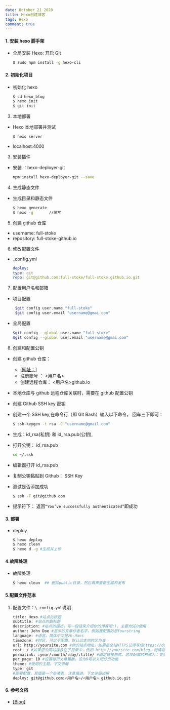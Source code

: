 ```yaml
---
date: October 21 2020
title: Hexo创建博客
tags: Hexo
comment: true
---
```


#### 1. 安装 hexo 脚手架

- 全局安装 Hexo: 开启 Git

  ```bash
  $ sudo npm install -g hexo-cli
  ```

#### 2. 初始化项目

- 初始化 hexo

  ```bash
  $ cd hexo_blog
  $ hexo init
  $ git init
  ```

3. 本地部署

- Hexo 本地部署并测试

  ```bash
  $ hexo server
  ```

- localhost:4000

3. 安装插件

- 安装 ：hexo-deployer-git

  ```bash
  npm install hexo-deployer-git --save
  ```

4. 生成静态文件

- 生成目录和静态文件

  ```bash
  $ hexo generate
  $ hexo -g       //简写
  ```

5. 创建 github 仓库

- username: full-stoke
- repository: full-stoke-github.io

6. 修改配置文件

- \_config.yml

  ```yml
  deploy:
  type: git
  repo: git@github.com:full-stoke/full-stoke.github.io.git
  ```

7. 配置用户名和邮箱

- 项目配置

  ```bash
   $git config user.name "full-stoke"
   $git config user.email "username@gmai.com"
  ```

- 全局配置
  ```bash
  $git config --global user.name "full-stoke"
  $git config --global user.email "username@gmai.com"
  ```

8. 创建和配置公钥

- 创建 github 仓库：

  - [[网址：]](https://github.com)
  - 注册账号 ： <用户名>
  - 创建远程仓库： <用户名>github.io

- 本地仓库与 github 远程仓库关联时，需要在 github 配置公钥

- 创建 Github SSH key 密钥
- 创建一个 SSH key,在命令行（即 Git Bash）输入以下命令， 回车三下即可：
  ```bash
  $ ssh-keygen -t rsa -C "username@gmail.com"
  ```
- 生成：id_rsa(私钥) 和 id_rsa.pub(公钥),

- 打开公钥： id_rsa.pub
  ```bash
  cd ~/.ssh
  ```
- 编辑器打开 id_rsa.pub

- 复制公钥黏贴到 Github： SSH Key

- 测试是否添加成功

  ```bash
  $ ssh -T git@github.com
  ```

- 提示符下： 返回`“You’ve successfully authenticated”`即成功

#### 3. 部署

- deploy
  ```bash
  $ hexo deploy
  $ hexo clean
  $ hexo d -g #生成并上传
  ```

#### 4.故障处理

- 故障处理
  ```bash
  $ hexo clean	## 删除public目录，然后再来重新生成和发布
  ```

#### 5.配置文件范本

1. 配置文件：`\_config.yml`说明

   ```bash
   title: Hexo #站点的标题
   subtitle: #站点的副标题
   description: #站点的描述，写一段话来介绍你的博客吧:)，主要为SEO使用
   author: John Doe #显示的文章作者名字，例如我配置的是fourstring
   language: #语言。简体中文是zh-Hans
   timezone: #时区，可以不配置，默认以本地时区为准
   url: http://yoursite.com #你的站点地址，如果是全站HTTPS记得写成https://domain.com
   root: / #如果您的网站存放在子目录中，例如 http://yoursite.com/blog，则请将您的 url 设为 http://yoursite.com/blog 并把 root 设为 /blog/。（引用自官方文档）
   permalink: :year/:month/:day/:title/ #固定链接格式。这项配置的格式为：变量1/变量2/变量3...，其中合法的变量格式为“:变量名”（注意，:是变量的组成部分！）这样生成的效果为/2016/08/10/文章标题。默认的固定链接格式存在一些问题，下文讲解
   per_page: 10 #设置每页文章篇数，设为0可以关闭分页功能
   theme: #使用的主题。下文讲解
   type: git
   #部署配置，其值是一个杂凑表，注意缩进，下文详细讲解
   deploy: git@github.com:<用户名>/<用户名>.github.io.git
   ```

#### 6. 参考文档

- [[Blog]]()
